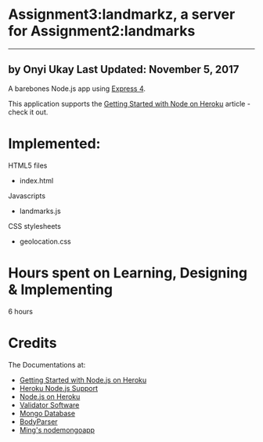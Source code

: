 # Assignment3:landmarkz, a server for Assignment2:landmarks
-------------------------------------------------------------------------
by Onyi Ukay
Last Updated: November 5, 2017
-------------------------------------------------------------------------

A barebones Node.js app using [Express 4](http://expressjs.com/).

This application supports the [Getting Started with Node on Heroku](https://devcenter.heroku.com/articles/getting-started-with-nodejs) article - check it out.

# Implemented:

HTML5 files
* index.html

Javascripts
* landmarks.js

CSS stylesheets
* geolocation.css

# Hours spent on Learning, Designing & Implementing
6 hours

# Credits

The Documentations at:
- [Getting Started with Node.js on Heroku](https://devcenter.heroku.com/articles/getting-started-with-nodejs)
- [Heroku Node.js Support](https://devcenter.heroku.com/articles/nodejs-support)
- [Node.js on Heroku](https://devcenter.heroku.com/categories/nodejs)
- [Validator Software](https://github.com/chriso/validator.js)
- [Mongo Database](https://github.com/mongodb/node-mongodb-native)
- [BodyParser]()
- [Ming's nodemongoapp](https://github.com/tuftsdev/WebProgramming/blob/gh-pages/examples/nodejs/nodemongoapp/server.js)

